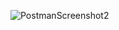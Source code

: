 ![PostmanScreenshot2](https://github.com/adenasky/dockerPt2/assets/40333167/31ca06bf-ca98-4c09-b2d2-c9ec2c2a7f51)
